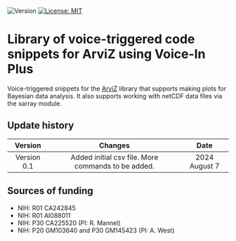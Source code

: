 ![Version](https://img.shields.io/static/v1?label=arviz-voice-in&message=0.1&color=brightcolor)
[![License: MIT](https://img.shields.io/badge/License-MIT-blue.svg)](https://opensource.org/licenses/MIT)


# Library of voice-triggered code snippets for ArviZ using Voice-In Plus

Voice-triggered snippets for the [ArviZ](https://www.arviz.org/en/latest/) library that supports making plots for Bayesian data analysis.
It also supports working with netCDF data files via the xarray module.




## Update history

|Version      | Changes                                                                                                                                    | Date                 |
|:-----------:|:------------------------------------------------------------------------------------------------------------------------------------------:|:--------------------:|
| Version 0.1 |   Added initial csv file. More commands to be added.                                                                                       | 2024 August 7        |

## Sources of funding

- NIH: R01 CA242845
- NIH: R01 AI088011
- NIH: P30 CA225520 (PI: R. Mannel)
- NIH: P20 GM103640 and P30 GM145423 (PI: A. West)
